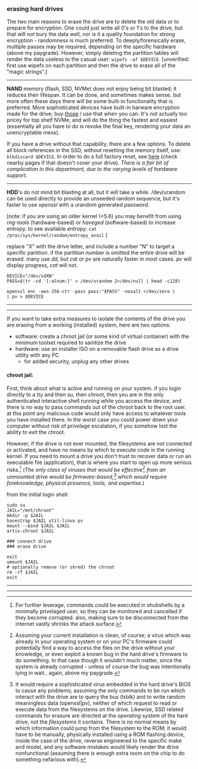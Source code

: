 ### erasing hard drives

The two main reasons to erase the drive are to delete the old data or to prepare for encryption. One could just write all 0's or 1's to the drive, but that will not bury the data well, nor is it a quality foundation for strong encryption - randomness is much preferred. To deeply/forensically erase, multiple passes may be required, depending on the specific hardware (above my paygrade). However, simply deleting the partition tables will render the data useless to the casual user: ```wipefs -af $DEVICE```. \[unverified: first use wipefs on each partition and then the drive to erase all of the "magic strings".\]

___

__NAND__ memory (flash, SSD, NVMe) does not enjoy being bit blasted; it reduces their lifespan. It can be done, and sometimes makes sense, but more often these days there will be some built-in functionality that is preferred. More sophisticated devices have built-in harware encryption made for the drive; buy [those](https://wiki.archlinux.org/title/Self-encrypting_drives) / use that when you can. It's not actually too pricey for top shelf NVMe, and will do the thing the fastest and easiest (essentially all you have to do is revoke the final key, rendering your data an unencryptable mess).

If you have a drive without that capability, there are a few options. To delete all block references in the SSD, without resetting the memory itself, use: ```blkdiscard $DEVICE```. In order to do a full factory reset, see [here](https://wiki.archlinux.org/title/Solid_state_drive/Memory_cell_clearing) (check nearby pages if that doesn't cover your drive). _There is a fair bit of complication in this department, due to the varying levels of hardware support._

___

__HDD__'s do not mind bit blasting at all, but it will take a while. /dev/urandom can be used directly to provide an unseeded random sequence, but it's faster to use _openssl_ with a urandom generated password. 

\[note: if you are using an older kernel (<5.6) you may benefit from using _rng-tools_ (hardware-based) or _haveged_ (software-based) to increase entropy. to see available entropy: ```cat /proc/sys/kernel/random/entropy_avail``` \]

replace "X" with the drive letter, and include a number "N" to target a specific partition. if the partition number is omitted the entire drive will be erased. many use _dd_, but _cat_ or _pv_ are naturally faster in most cases. _pv_ will display progress, _cat_ will not.

```
DEVICE="/dev/sdXN"
PASS=$(tr -cd '[:alnum:]' < /dev/urandom 2>/dev/null | head -c128)

openssl enc -aes-256-ctr -pass pass:"$PASS" -nosalt </dev/zero \
| pv > $DEVICE
```

___
___

If you want to take extra measures to isolate the contents of the drive you are erasing from a working (installed) system, here are two options:
* software: create a chroot jail (or some kind of virtual container) with the minimum toolset required to sanitize the drive
* hardware: use an installer ISO on a removable flash drive as a drive utility with any PC
  * for added security, unplug any other drives

#### chroot jail:

First, think about what is active and running on your system. if you login directly to a tty and then su, then chroot, then you are in the only authenticated interactive shell running while you access the device, and there is no way to pass commands out of the chroot back to the root user. at this point any malicious code would only have access to whatever tools you have installed there. In the worst case you could power down your computer without risk of privelage escalation, if you somehow lost the ability to exit the chroot. 

However, if the drive is not ever mounted, the filesystems are not connected or activated, and have no means by which to execute code in the running kernel. If you need to mount a drive you don't trust to recover data or run an executable file (application), that is where you start to open up more serious risks.[^1] (_The only class of viruses that would be effective[^2] from an unmounted drive would be firmware-based,[^3] which would require foreknowledge, physical presence, tools, and expertise._)

from the initial login shell:
```
sudo su
JAIL="/mnt/chroot"
mkdir -p $JAIL
basestrap $JAIL util-linux pv
mount --bind $JAIL $JAIL
artix-chroot $JAIL

### connect drive
### erase drive

exit
umount $JAIL
# optionally remove (or shred) the chroot
rm -rf $JAIL
exit
```
___
___
[^1]: For further leverage, commands could be executed in shubshells by a minimally privelaged user, so they can be monitored and cancelled if they become corrupted. also, making sure to be disconnected from the internet vastly shrinks the attack surface.

[^2]: Assuming your current installation is clean, of course; a virus which was already in your operating system or on your PC's firmware could potentially find a way to access the files on the drive without your knowledge, or even exploit a known bug in the hard drive's firmware to do something. In that case though it wouldn't much matter, since the system is already corrupted - unless of course the bug was intentionally lying in wait.. again, above my paygrade.

[^3]: It would require a sophisticated virus embedded in the hard drive's BIOS to cause any problems; assuming the only commands to be run which interact with the drive are to query the bus (lsblk) and to write random meaningless data (openssl|pv), neither of which request to read or execute data from the filesystems on the drive. Likewise, SSD related commands for erasure are directed at the _operating system_ of the hard drive, not the _filesystems_ it contains. There is no normal means by which information could jump from the filesystem to the ROM; it would have to be manually, physically installed using a ROM flashing device, inside the case of the drive, reverse engineered to the specific make and model, and any software mistakes would likely render the drive nonfunctional (assuming there is enough extra room on the chip to do something nefarious with).
